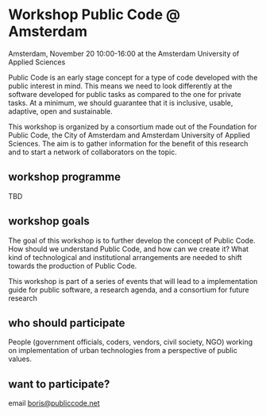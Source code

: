 # Workshop Public Code @ Amsterdam
Amsterdam, November 20 10:00-16:00 at the Amsterdam University of Applied Sciences

Public Code is an early stage concept for a type of code developed with the public interest in mind. This means we need to look differently at the software developed for public tasks as compared to the one for private tasks. At a minimum, we should guarantee that it is inclusive, usable, adaptive, open and sustainable.

This workshop is organized by a consortium made out of the Foundation for Public Code, the City of Amsterdam and Amsterdam University of Applied Sciences. The aim is to gather information for the benefit of this research and to start a network of collaborators on the topic.

## workshop programme
TBD

## workshop goals
The goal of this workshop is to further develop the concept of Public Code. How should we understand Public Code, and how can we create it? What kind of technological and institutional arrangements are needed to shift towards the production of Public Code.

This workshop is part of a series of events that will lead to a implementation guide for public software, a research agenda, and a consortium for future research

## who should participate
People (government officials, coders, vendors, civil society, NGO) working on implementation of urban technologies from a perspective of public values. 

## want to participate? 
email boris@publiccode.net
